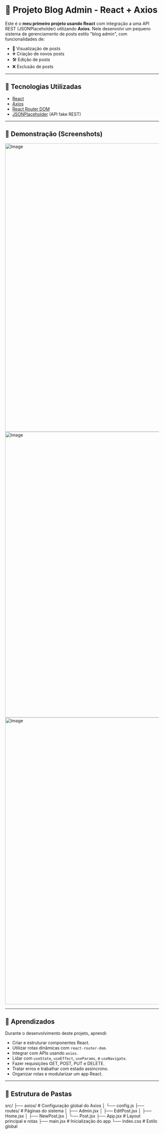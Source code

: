 
# 📝 Projeto Blog Admin - React + Axios

Este é o **meu primeiro projeto usando React** com integração a uma API REST (JSONPlaceholder) utilizando **Axios**. Nele desenvolvi um pequeno sistema de gerenciamento de posts estilo "blog admin", com funcionalidades de:

- 📄 Visualização de posts
- ➕ Criação de novos posts
- 🛠️ Edição de posts
- ❌ Exclusão de posts

---

## 🚀 Tecnologias Utilizadas

- [React](https://reactjs.org/)
- [Axios](https://axios-http.com/)
- [React Router DOM](https://reactrouter.com/)
- [JSONPlaceholder](https://jsonplaceholder.typicode.com/) (API fake REST)

---

## 📸 Demonstração (Screenshots)

<img width="1906" height="945" alt="Image" src="https://github.com/user-attachments/assets/81a4a4bf-17d0-4b30-aedb-8687c0f69469" />
<img width="1917" height="936" alt="Image" src="https://github.com/user-attachments/assets/011bf8ad-2464-4721-8de7-b6f522df09d3" />
<img width="1915" height="940" alt="Image" src="https://github.com/user-attachments/assets/901af72d-ce70-4926-98b7-eb302d2dad3e" />

---

## 🧠 Aprendizados

Durante o desenvolvimento deste projeto, aprendi:

- Criar e estruturar componentes React.
- Utilizar rotas dinâmicas com `react-router-dom`.
- Integrar com APIs usando `axios`.
- Lidar com `useState`, `useEffect`, `useParams`, e `useNavigate`.
- Fazer requisições GET, POST, PUT e DELETE.
- Tratar erros e trabalhar com estado assíncrono.
- Organizar rotas e modularizar um app React.

---

## 📂 Estrutura de Pastas

src/
├── axios/               # Configuração global do Axios
│   └── config.js
├── routes/              # Páginas do sistema
│   ├── Admin.jsx
│   ├── EditPost.jsx
│   ├── Home.jsx
│   ├── NewPost.jsx
│   └── Post.jsx
├── App.jsx              # Layout principal e rotas
├── main.jsx             # Inicialização do app
└── index.css            # Estilo global